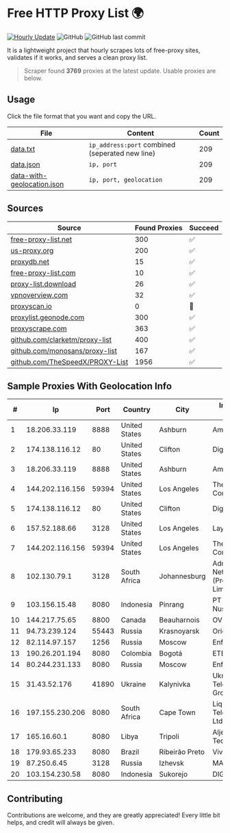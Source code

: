 
# Free HTTP Proxy List 🌍

[![Hourly Update](https://github.com/mertguvencli/http-proxy-list/actions/workflows/main.yml/badge.svg?branch=main)](https://github.com/mertguvencli/http-proxy-list/actions/workflows/main.yml)
![GitHub](https://img.shields.io/github/license/mertguvencli/http-proxy-list)
![GitHub last commit](https://img.shields.io/github/last-commit/mertguvencli/http-proxy-list)

It is a lightweight project that hourly scrapes lots of free-proxy sites, validates if it works, and serves a clean proxy list.


> Scraper found **3769** proxies at the latest update. Usable proxies are below.

## Usage

Click the file format that you want and copy the URL.


|File|Content|Count|
|----|-------|-----|
|[data.txt](https://raw.githubusercontent.com/mertguvencli/http-proxy-list/main/proxy-list/data.txt)|`ip_address:port` combined (seperated new line)|209|
|[data.json](https://raw.githubusercontent.com/mertguvencli/http-proxy-list/main/proxy-list/data.json)|`ip, port`|209|
|[data-with-geolocation.json](https://raw.githubusercontent.com/mertguvencli/http-proxy-list/main/proxy-list/data-with-geolocation.json)|`ip, port, geolocation`|209|

## Sources

|Source|Found Proxies|Succeed|
|------|-------------|-------|
|[free-proxy-list.net](https://free-proxy-list.net)|300|✅|
|[us-proxy.org](https://www.us-proxy.org)|200|✅|
|[proxydb.net](http://proxydb.net)|15|✅|
|[free-proxy-list.com](https://free-proxy-list.com/?page=&port=&type%5B%5D=http&type%5B%5D=https&up_time=0&search=Search)|10|✅|
|[proxy-list.download](https://www.proxy-list.download/HTTP)|26|✅|
|[vpnoverview.com](https://vpnoverview.com/privacy/anonymous-browsing/free-proxy-servers)|32|✅|
|[proxyscan.io](https://www.proxyscan.io)|0|🚫|
|[proxylist.geonode.com](https://proxylist.geonode.com/api/proxy-list?limit=300&page=1&sort_by=lastChecked&sort_type=desc&protocols=http,https)|300|✅|
|[proxyscrape.com](https://api.proxyscrape.com/v2/?request=displayproxies&protocol=http&timeout=10000&country=all&ssl=all&anonymity=all)|363|✅|
|[github.com/clarketm/proxy-list](https://raw.githubusercontent.com/clarketm/proxy-list/master/proxy-list-raw.txt)|400|✅|
|[github.com/monosans/proxy-list](https://raw.githubusercontent.com/monosans/proxy-list/main/proxies/http.txt)|167|✅|
|[github.com/TheSpeedX/PROXY-List](https://raw.githubusercontent.com/TheSpeedX/PROXY-List/master/http.txt)|1956|✅|


## Sample Proxies With Geolocation Info

|#|Ip|Port|Country|City|Internet Service Provider|
|-|--|----|-------|----|-------------------------|
|1|18.206.33.119|8888|United States|Ashburn|Amazon.com, Inc.|
|2|174.138.116.12|80|United States|Clifton|DigitalOcean, LLC|
|3|18.206.33.119|8888|United States|Ashburn|Amazon.com, Inc.|
|4|144.202.116.156|59394|United States|Los Angeles|The Constant Company|
|5|174.138.116.12|80|United States|Clifton|DigitalOcean, LLC|
|6|157.52.188.66|3128|United States|Los Angeles|LayerHost|
|7|144.202.116.156|59394|United States|Los Angeles|The Constant Company|
|8|102.130.79.1|3128|South Africa|Johannesburg|Adnexus Celerity Networks (Proprietary) Limited|
|9|103.156.15.48|8080|Indonesia|Pinrang|PT Lintas Jaringan Nusantara|
|10|144.217.75.65|8800|Canada|Beauharnois|OVH SAS|
|11|94.73.239.124|55443|Russia|Krasnoyarsk|Orion Telecom LLC|
|12|82.114.97.157|1256|Russia|Moscow|Enforta-MSK|
|13|190.26.201.194|8080|Colombia|Bogotá|ETB - Colombia|
|14|80.244.231.133|8080|Russia|Moscow|Enforta-MSK|
|15|31.43.52.176|41890|Ukraine|Kalynivka|Ukrainian Telecommunication Group LLC|
|16|197.155.230.206|8080|South Africa|Cape Town|Liquid Telecommunications Ltd|
|17|165.16.60.1|8080|Libya|Tripoli|Aljeel Aljadeed For Technology|
|18|179.93.65.233|8080|Brazil|Ribeirão Preto|Vivo|
|19|87.250.6.45|3128|Russia|Izhevsk|MARK-ITT|
|20|103.154.230.58|8080|Indonesia|Sukorejo|DIGITNET|



## Contributing

Contributions are welcome, and they are greatly appreciated! Every
little bit helps, and credit will always be given.

